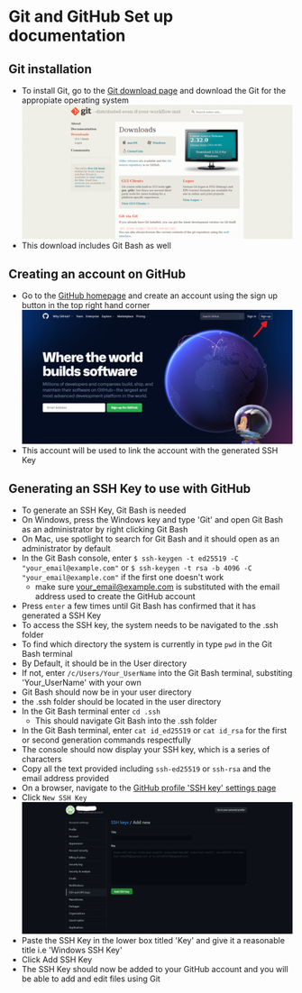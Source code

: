# Git and GitHub Set up documentation
## Git installation
- To install Git, go to the [Git download page](https://git-scm.com/downloads) and download the Git for the appropiate operating system
![Git Download Page](https://github.com/RayWLMo/Eng_89_Git_Basics/blob/main/images/Git_download_page.png?raw=true)
- This download includes Git Bash as well
## Creating an account on GitHub
- Go to the [GitHub homepage](https://github.com) and create an account using the sign up button in the top right hand corner
![GitHub Homepage](https://raw.githubusercontent.com/RayWLMo/Eng_89_Git_Basics/main/images/GitHub_Homepage.png)
- This account will be used to link the account with the generated SSH Key
## Generating an SSH Key to use with GitHub
- To generate an SSH Key, Git Bash is needed
- On Windows, press the Windows key and type 'Git' and open Git Bash as an administrator by right clicking Git Bash
- On Mac, use spotlight to search for Git Bash and it should open as an administrator by default
- In the Git Bash console, enter `$ ssh-keygen -t ed25519 -C "your_email@example.com"` or `$ ssh-keygen -t rsa -b 4096 -C "your_email@example.com"` if the first one doesn't work
	- make sure your_email@example.com is substituted with the email address used to create the GitHub account 
- Press `enter` a few times until Git Bash has confirmed that it has generated a SSH Key
- To access the SSH key, the system needs to be navigated to the .ssh folder
- To find which directory the system is currently in type `pwd` in the Git Bash terminal
- By Default, it should be in the User directory
- If not, enter `/c/Users/Your_UserName` into the Git Bash terminal, substiting 'Your_UserName' with your own
- Git Bash should now be in your user directory
- the .ssh folder should be located in the user directory
- In the Git Bash terminal enter `cd .ssh`
	- This should navigate Git Bash into the .ssh folder
- In the Git Bash terminal, enter `cat id_ed25519` or `cat id_rsa` for the first or second generation commands respectfully
- The console should now display your SSH key, which is a series of characters
- Copy all the text provided including `ssh-ed25519` or `ssh-rsa` and the email address provided
- On a browser, navigate to the [GitHub profile 'SSH key' settings page](https://github.com/settings/keys)
- Click `New SSH Key`
![New SSH Key Page](https://raw.githubusercontent.com/RayWLMo/Eng_89_Git_Basics/main/images/GitHub_Adding_A_New_SSH_Key.png)
- Paste the SSH Key in the lower box titled 'Key' and give it a reasonable title i.e 'Windows SSH Key'
- Click Add SSH Key
- The SSH Key should now be added to your GitHub account and you will be able to add and edit files using Git
